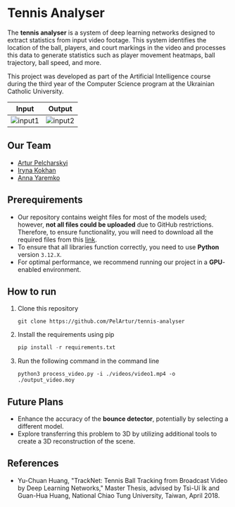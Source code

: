 # Tennis Analyser

The **tennis analyser** is a system of deep learning networks designed to extract statistics from input video footage. This system identifies the location of the ball, players, and court markings in the video and processes this data to generate statistics such as player movement heatmaps, ball trajectory, ball speed, and more.

This project was developed as part of the Artificial Intelligence course during the third year of the Computer Science program at the Ukrainian Catholic University.

Input            |  Output
:-------------------------:|:-------------------------:
![input1](./videos/video2.gif)  |  ![input2](./videos/output2.gif)



## Our Team
- [Artur Pelcharskyi](https://github.com/PelArtur)
- [Iryna Kokhan](https://github.com/ironiss)
- [Anna Yaremko](https://github.com/moisamidi)


## Prerequirements
- Our repository contains weight files for most of the models used; however, **not all files could be uploaded** due to GitHub restrictions. Therefore, to ensure functionality, you will need to download all the required files from this [link](https://drive.google.com/file/d/1S5Dh8J6LXWf2SBCrmQjWt3IpOaVvwtiC/view?usp=sharing).
- To ensure that all libraries function correctly, you need to use **Python** version `3.12.X`.
- For optimal performance, we recommend running our project in a **GPU**-enabled environment.

## How to run
1. Clone this repository
  
    ```git
    git clone https://github.com/PelArtur/tennis-analyser
    ```
    
2. Install the requirements using pip 

    ```python
    pip install -r requirements.txt
    ```
  
3. Run the following command in the command line
  
    ```shell
    python3 process_video.py -i ./videos/video1.mp4 -o ./output_video.moy
    ```

## Future Plans
- Enhance the accuracy of the **bounce detector**, potentially by selecting a different model.
- Explore transferring this problem to 3D by utilizing additional tools to create a 3D reconstruction of the scene.

## References
- Yu-Chuan Huang, "TrackNet: Tennis Ball Tracking from Broadcast Video by Deep Learning Networks," Master Thesis, advised by Tsì-Uí İk and Guan-Hua Huang, National Chiao Tung University, Taiwan, April 2018.
